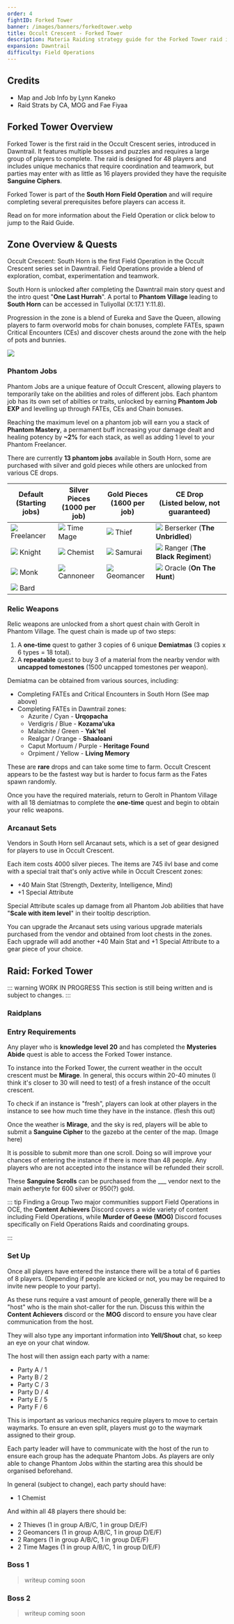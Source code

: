 ```yaml
---
order: 4
fightID: Forked Tower
banner: /images/banners/forkedtower.webp
title: Occult Crescent - Forked Tower
description: Materia Raiding strategy guide for the Forked Tower raid in Occult Crescent, South Horn, Includes raid plans, boss strategies, and entry requirements.
expansion: Dawntrail
difficulty: Field Operations
---
```


## Credits
- Map and Job Info by Lynn Kaneko
- Raid Strats by CA, MOG and Fae Fiyaa

## Forked Tower Overview

Forked Tower is the first raid in the Occult Crescent series, introduced in Dawntrail. It features multiple bosses and puzzles and requires a large group of players to complete. The raid is designed for 48 players and includes unique mechanics that require coordination and teamwork, but parties may enter with as little as 16 players provided they have the requisite **Sanguine Ciphers**.

Forked Tower is part of the **South Horn Field Operation** and will require completing several prerequisites before players can access it.

Read on for more information about the Field Operation or click below to jump to the Raid Guide.

<Action title='Raid Guide' target='_self' color='raid' href='#raid-forked-tower' />

## Zone Overview & Quests

Occult Crescent: South Horn is the first Field Operation in the Occult Crescent series set in Dawntrail. Field Operations provide a blend of exploration, combat, experimentation and teamwork.

South Horn is unlocked after completing the Dawntrail main story quest and the intro quest "**One Last Hurrah**". A portal to **Phantom Village** leading to **South Horn** can be accessed in Tuliyollal (X:17.1 Y:11.8).

Progression in the zone is a blend of Eureka and Save the Queen, allowing players to farm overworld mobs for chain bonuses, complete FATEs, spawn Critical Encounters (CEs) and discover chests around the zone with the help of pots and bunnies. 

![](/images/southhorn-map1.webp)

<Action title='Full Interactive Map' color='purple' href='https://lynn.pet/map/southhorn' />

### Phantom Jobs

Phantom Jobs are a unique feature of Occult Crescent, allowing players to temporarily take on the abilities and roles of different jobs. Each phantom job has its own set of abilties or traits, unlocked by earning **Phantom Job EXP** and levelling up through FATEs, CEs and Chain bonuses.

Reaching the maximum level on a phantom job will earn you a stack of **Phantom Mastery**, a permament buff increasing your damage dealt and healing potency by **~2%** for each stack, as well as adding 1 level to your Phantom Freelancer.

There are currently **13 phantom jobs** available in South Horn, some are purchased with silver and gold pieces while others are unlocked from various CE drops.

| **Default** <br /> (Starting jobs) | **Silver Pieces** <br /> (1000 per job) | **Gold Pieces** <br /> (1600 per job) | **CE Drop** <br /> (Listed below, not guaranteed) |
| ----- | ---------- | -------- | ----- |
| ![](/images/jobs/PhantomFreelancer.webp) Freelancer | ![](/images/jobs/PhantomTimeMage.webp) Time Mage | ![](/images/jobs/PhantomThief.webp) Thief | ![](/images/jobs/PhantomBerserker.webp) Berserker  (**The Unbridled**) |
| ![](/images/jobs/PhantomKnight.webp) Knight | ![](/images/jobs/PhantomChemist.webp) Chemist | ![](/images/jobs/PhantomSamurai.webp) Samurai | ![](/images/jobs/PhantomRanger.webp) Ranger (**The Black Regiment**) |
| ![](/images/jobs/PhantomMonk.webp) Monk | ![](/images/jobs/PhantomCannoneer.webp) Cannoneer | ![](/images/jobs/PhantomGeomancer.webp) Geomancer | ![](/images/jobs/PhantomOracle.webp) Oracle (**On The Hunt**) |
| ![](/images/jobs/PhantomBard.webp) Bard |

<Action title='Detailed Phantom Job Info' color='purple' href='https://lynn.pet/occult/phantomjob' />

### Relic Weapons

Relic weapons are unlocked from a short quest chain with Gerolt in Phantom Village. The quest chain is made up of two steps:

1. A **one-time** quest to gather 3 copies of 6 unique **Demiatmas** (3 copies x 6 types = 18 total).
2. A **repeatable** quest to buy 3 of a material from the nearby vendor with **uncapped tomestones** (1500 uncapped tomestones per weapon).

Demiatma can be obtained from various sources, including:
- Completing FATEs and Critical Encounters in South Horn (See map above)
- Completing FATEs in Dawntrail zones:
	- Azurite / Cyan - **Urqopacha**
	- Verdigris / Blue - **Kozama'uka**
	- Malachite / Green - **Yak'tel**
	- Realgar / Orange - **Shaaloani**
	- Caput Mortuum / Purple - **Heritage Found**
	- Orpiment / Yellow - **Living Memory**

These are **rare** drops and can take some time to farm. Occult Crescent appears to be the fastest way but is harder to focus farm as the Fates spawn randomly.

Once you have the required materials, return to Gerolt in Phantom Village with all 18 demiatmas to complete the **one-time** quest and begin to obtain your relic weapons.

### Arcanaut Sets

Vendors in South Horn sell Arcanaut sets, which is a set of gear designed for players to use in Occult Crescent.

Each item costs 4000 silver pieces. The items are 745 ilvl base and come with a special trait that's only active while in Occult Crescent zones:

- +40 Main Stat (Strength, Dexterity, Intelligence, Mind)
- +1 Special Attribute

Special Attribute scales up damage from all Phantom Job abilities that have "**Scale with item level**" in their tooltip description.

You can upgrade the Arcanaut sets using various upgrade materials purchased from the vendor and obtained from loot chests in the zones. Each upgrade will add another +40 Main Stat and +1 Special Attribute to a gear piece of your choice.

## Raid: Forked Tower

::: warning WORK IN PROGRESS
This section is still being written and is subject to changes.
:::

### Raidplans

<ActionGroup
:actions=" [
    { title: 'Boss 1 - Demon Tablet', color: 'red', href: 'https://raidplan.io/plan/jar7czxup3wu8chh' },
    { title: 'Boss 2 - Trio', color: 'purple', href: 'https://raidplan.io/plan/5gf9cxkkffcfucew' }
    ]"
/>

### Entry Requirements

Any player who is **knowledge level 20** and has completed the **Mysteries Abide** quest is able to access the Forked Tower instance.

To instance into the Forked Tower, the current weather in the occult crescent must be **Mirage**.
In general, this occurs within 20-40 minutes (I think it's closer to 30 will need to test) of a fresh instance of the occult crescent.

To check if an instance is "fresh", players can look at other players in the instance to see how much time they have in the instance. (flesh this out)

Once the weather is **Mirage**, and the sky is red, players will be able to submit a **Sanguine Cipher** to the gazebo at the center of the map. (Image here)

It is possible to submit more than one scroll. Doing so will improve your chances of entering the instance if there is more than 48 people. 
Any players who are not accepted into the instance will be refunded their scroll.

These **Sanguine Scrolls** can be purchased from the ___ vendor next to the main aetheryte for 600 silver or 950(?) gold.

::: tip Finding a Group
Two major communities support Field Operations in OCE, the **Content Achievers** Discord covers a wide variety of content including Field Operations, while **Murder of Geese (MOG)** Discord focuses specifically on Field Operations Raids and coordinating groups.

<Action title='Murder of Geese (MOG) Discord' color='blue' href='https://discord.gg/czkX3cTKuj' />

<Action title='Content Achievers Discord' color='blue' href='https://discord.gg/FJFxr2U' />
:::

### Set Up

Once all players have entered the instance there will be a total of 6 parties of 8 players. (Depending if people are kicked 
or not, you may be required to invite new people to your party).

As these runs require a vast amount of people, generally there will be a "host" who is the main shot-caller
for the run. Discuss this within the **Content Achievers** discord or the **MOG** discord to ensure you have clear communication from the host.

They will also type any important information into **Yell/Shout** chat, so keep an eye on your chat window.

The host will then assign each party with a name:
- Party A / 1
- Party B / 2 
- Party C / 3
- Party D / 4 
- Party E / 5
- Party F / 6

This is important as various mechanics require players to move to certain waymarks. 
To ensure an even split, players must go to the waymark assigned to their group. 

Each party leader will have to communicate with the host of the run
to ensure each group has the adequate Phantom Jobs. As players are only able to change Phantom Jobs within the starting area
this should be organised beforehand.

In general (subject to change), each party should have:
- 1 Chemist

And within all 48 players there should be:
- 2 Thieves (1 in group A/B/C, 1 in group D/E/F)
- 2 Geomancers (1 in group A/B/C, 1 in group D/E/F)
- 2 Rangers (1 in group A/B/C, 1 in group D/E/F)
- 2 Time Mages (1 in group A/B/C, 1 in group D/E/F)

### Boss 1

<Action title='Boss 1 Raidplan' color='red' href='https://raidplan.io/plan/jar7czxup3wu8chh' />

> writeup coming soon   

### Boss 2

<Action title='Boss 2 - Trio' color='purple' href='https://raidplan.io/plan/5gf9cxkkffcfucew' />

> writeup coming soon   